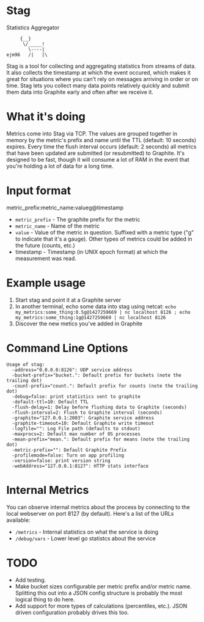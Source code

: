 # Stag
Statistics Aggregator

```
     {__}
      \/_____!
        \----|
ejm96   /|   |\
```

Stag is a tool for collecting and aggregating statistics from streams of data.  It also collects the timestamp at which the event occured, which makes it great for situations where you can't rely on messages arriving in order or on time.  Stag lets you collect many data points relatively quickly and submit them  data into Graphite early and often after we receive it.

# What it's doing

Metrics come into Stag via TCP.  The values are grouped together in memory by the metric's prefix and name until the TTL (default: 10 seconds) expires.  Every time the flush interval occurs (default: 2 seconds) all metrics that have been updated are submitted (or resubmitted) to Graphite.  It's designed to be fast, though it will consume a lot of RAM in the event that you're holding a lot of data for a long time.

# Input format

metric_prefix:metric_name:valueg@timestamp

* `metric_prefix` - The graphite prefix for the metric
* `metric_name` - Name of the metric
* `value` - Value of the metric in question.  Suffixed with a metric type ("g" to indicate that it's a gauge).  Other types of metrics could be added in the future (counts, etc.)
* timestamp - Timestamp (in UNIX epoch format) at which the measurement was read.

# Example usage

1. Start stag and point it at a Graphite server
1. In another terminal, echo some data into stag using netcat:  ```echo my_metrics:some_thing:0.5g@1427259669 | nc localhost 8126 ; echo my_metrics:some_thing:1g@1427259669 | nc localhost 8126```
1. Discover the new metics you've added in Graphite



# Command Line Options

```
Usage of stag:
  -address="0.0.0.0:8126": UDP service address
  -bucket-prefix="bucket.": Default prefix for buckets (note the trailing dot)
  -count-prefix="count.": Default prefix for counts (note the trailing dot)
  -debug=false: print statistics sent to graphite
  -default-ttl=10: Default TTL
  -flush-delay=1: Delay before flushing data to Graphite (seconds)
  -flush-interval=2: Flush to Graphite interval (seconds)
  -graphite="127.0.0.1:2003": Graphite service address
  -graphite-timeout=10: Default Graphite write timeout
  -logfile="": Log File path (defaults to stdout)
  -maxprocs=2: Default max number of OS processes
  -mean-prefix="mean.": Default prefix for means (note the trailing dot)
  -metric-prefix="": Default Graphite Prefix
  -profilemode=false: Turn on app profiling
  -version=false: print version string
  -webAddress="127.0.0.1:8127": HTTP stats interface
```

# Internal Metrics

You can observe internal metrics about the process by connecting to the local webserver on port 8127 (by default).  Here's a list of the URLs available:

* ```/metrics``` - Internal statistics on what the service is doing
* ```/debug/vars``` - Lower level go statistcs about the service

# TODO

* Add testing.
* Make bucket sizes configurable per metric prefix and/or metric name.  Splitting this out into a JSON config structure is probably the most logical thing to do here.
* Add support for more types of calculations (percentiles, etc.). JSON driven configuration probably drives this too.
